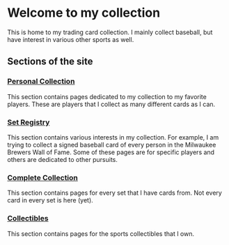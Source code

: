 # Welcome to my collection

This is home to my trading card collection. I mainly collect baseball, but have interest in various other sports as well. 

## Sections of the site

### [Personal Collection](/pc)
This section contains pages dedicated to my collection to my favorite players. These are players that I collect as many different cards as I can.

### [Set Registry](/set-registry)
This section contains various interests in my collection. For example, I am trying to collect a signed baseball card of every person in the Milwaukee Brewers Wall of Fame. Some of these pages are for specific players and others are dedicated to other pursuits.

### [Complete Collection](/collection)
This section contains pages for every set that I have cards from. Not every card in every set is here (yet).

### [Collectibles](/collectibles)
This section contains pages for the sports collectibles that I own.

